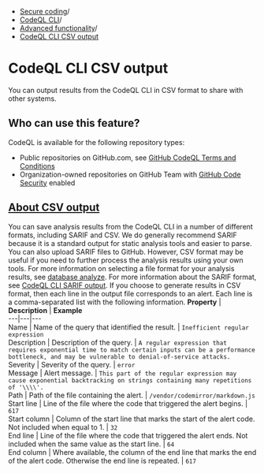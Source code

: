   * [Secure coding](https://docs.github.com/en/code-security "Secure coding")/
  * [CodeQL CLI](https://docs.github.com/en/code-security/codeql-cli "CodeQL CLI")/
  * [Advanced functionality](https://docs.github.com/en/code-security/codeql-cli/using-the-advanced-functionality-of-the-codeql-cli "Advanced functionality")/
  * [CodeQL CLI CSV output](https://docs.github.com/en/code-security/codeql-cli/using-the-advanced-functionality-of-the-codeql-cli/csv-output "CodeQL CLI CSV output")


# CodeQL CLI CSV output
You can output results from the CodeQL CLI in CSV format to share with other systems.
## Who can use this feature?
CodeQL is available for the following repository types:
  * Public repositories on GitHub.com, see [GitHub CodeQL Terms and Conditions](https://github.com/github/codeql-cli-binaries/blob/main/LICENSE.md)
  * Organization-owned repositories on GitHub Team with [GitHub Code Security](https://docs.github.com/en/get-started/learning-about-github/about-github-advanced-security) enabled


## [About CSV output](https://docs.github.com/en/code-security/codeql-cli/using-the-advanced-functionality-of-the-codeql-cli/csv-output#about-csv-output)
You can save analysis results from the CodeQL CLI in a number of different formats, including SARIF and CSV. We do generally recommend SARIF because it is a standard output for static analysis tools and easier to parse. You can also upload SARIF files to GitHub. However, CSV format may be useful if you need to further process the analysis results using your own tools. For more information on selecting a file format for your analysis results, see [database analyze](https://docs.github.com/en/code-security/codeql-cli/codeql-cli-manual/database-analyze).
For more information about the SARIF format, see [CodeQL CLI SARIF output](https://docs.github.com/en/code-security/codeql-cli/using-the-advanced-functionality-of-the-codeql-cli/sarif-output).
If you choose to generate results in CSV format, then each line in the output file corresponds to an alert. Each line is a comma-separated list with the following information.
**Property** | **Description** | **Example**  
---|---|---  
Name | Name of the query that identified the result. | `Inefficient regular expression`  
Description | Description of the query. | `A regular expression that requires exponential time to match certain inputs can be a performance bottleneck, and may be vulnerable to denial-of-service attacks.`  
Severity | Severity of the query. | `error`  
Message | Alert message. | `This part of the regular expression may cause exponential backtracking on strings containing many repetitions of '\\\\'.`  
Path | Path of the file containing the alert. | `/vendor/codemirror/markdown.js`  
Start line | Line of the file where the code that triggered the alert begins. | `617`  
Start column | Column of the start line that marks the start of the alert code. Not included when equal to 1. | `32`  
End line | Line of the file where the code that triggered the alert ends. Not included when the same value as the start line. | `64`  
End column | Where available, the column of the end line that marks the end of the alert code. Otherwise the end line is repeated. | `617`
